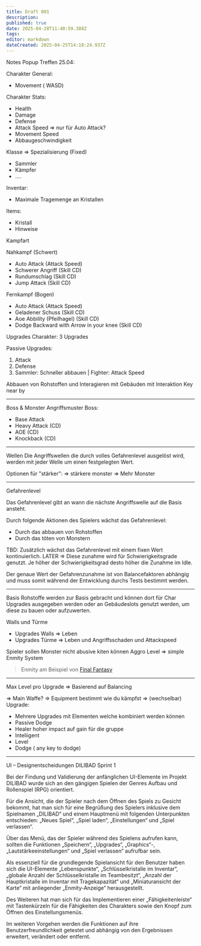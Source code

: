 ```yaml
---
title: Draft 001
description: 
published: true
date: 2025-04-28T11:40:59.388Z
tags: 
editor: markdown
dateCreated: 2025-04-25T14:18:24.937Z
---
```


Notes Popup Treffen 25.04:


Charakter General:
- Movement ( WASD)


Charakter Stats:
- Health
- Damage
- Defense
- Attack Speed => nur für Auto Attack?
- Movement Speed
- Abbaugeschwindigkeit

Klasse => Spezialisierung  (Fixed)
- Sammler
- Kämpfer
- ....


Inventar:
 - Maximale Tragemenge an Kristallen
 
 Items:
 - Kristall
 - Hinweise


Kampfart 

Nahkampf (Schwert)
- Auto Attack (Attack Speed)
- Schwerer Angriff (Skill CD)
- Rundumschlag (Skill CD)
- Jump Attack (Skill CD)

Fernkampf (Bogen)
 - Auto Attack (Attack Speed)
 - Geladener Schuss (Skill CD)
 - Aoe Abbility (Pfeilhagel)  (Skill CD)
 - Dodge Backward with Arrow in your knee (Skill CD)



Upgrades Charakter:
3 Upgrades

Passive Upgrades:
1. Attack
2. Defense
3. Sammler: Schneller abbauen | Fighter: Attack Speed   

Abbauen von Rohstoffen und Interagieren mit Gebäuden mit Interaktion Key near by

---
Boss & Monster
Angriffsmuster Boss:
- Base Attack
- Heavy Attack (CD)
- AOE (CD)
- Knockback (CD)




---
Wellen
Die Angriffswellen die durch volles Gefahrenlevel ausgelöst wird, werden mit jeder Welle um einen festgelegten Wert. 

Optionen für "stärker":
=> stärkere monster
=> Mehr Monster

---
Gefahrenlevel

Das Gefahrenlevel gibt an wann die nächste Angriffswelle auf die Basis ansteht.

Durch folgende Aktionen des Spielers wächst das Gefahrenlevel:
- Durch das abbauen von Rohstoffen
- Durch das töten von Monstern

TBD:
Zusätzlich wächst das Gefahrenlevel mit einem fixen Wert kontinuierlich. LATER => Diese zunahme wird für Schwierigkeitsgrade genutzt. Je höher der Schwierigkeitsgrad desto höher die Zunahme im Idle.

Der genaue Wert der Gefahrenzunahme ist von Balancefaktoren abhängig und muss somit während der Entwicklung durchs Tests bestimmt werden.

---

Basis
Rohstoffe werden zur Basis gebracht und können dort für Char Upgrades ausgegeben werden oder an Gebäudeslots genutzt werden, um diese zu bauen oder aufzuwerten.


Walls und Türme
- Upgrades Walls => Leben
- Upgrades Türme => Leben und Angriffsschaden und Attackspeed


Spieler sollen Monster nicht abusive kiten können
Aggro Level => simple Enmity System
> Enmity am Beispiel von [Final Fantasy](https://ffxiv.consolegameswiki.com/wiki/Enmity)

----
Max Level pro Upgrade
  => Basierend auf Balancing

=> Main Waffe? => Equipment bestimmt wie du kämpfst => (wechselbar)
Upgrade:
- Mehrere Upgrades mit Elementen welche kombiniert werden können
- Passive Dodge  
- Healer hoher impact auf gain für die gruppe
- Inteliigent
- Level
-  Dodge ( any key to dodge) 

-------------
UI – Designentscheidungen DILIBAD Sprint 1

Bei der Findung und Validierung der anfänglichen UI-Elemente im Projekt DILIBAD wurde sich an den gängigen Spielen der Genres Aufbau und Rollenspiel (RPG) orientiert.

Für die Ansicht, die der Spieler nach dem Öffnen des Spiels zu Gesicht bekommt, hat man sich für eine Begrüßung des Spielers inklusive dem Spielnamen „DILIBAD“ und einem Hauptmenü mit folgenden Unterpunkten entschieden: „Neues Spiel“, „Spiel laden“, „Einstellungen“ und „Spiel verlassen“.

Über das Menü, das der Spieler während des Spielens aufrufen kann, sollten die Funktionen „Speichern“, „Upgrades“, „Graphics“-, „Lautstärkeeinstellungen“ und „Spiel verlassen“ aufrufbar sein.

Als essenziell für die grundlegende Spielansicht für den Benutzer haben sich die UI-Elemente „Lebenspunkte“, „Schlüsselkristalle im Inventar“, „globale Anzahl der Schlüsselkristalle im Teambesitzt“, „Anzahl der Hauptkristalle im Inventar mit Tragekapazität“ und „Miniaturansicht der Karte“ mit anliegender „Enmity-Anzeige“ herausgestellt.

Des Weiteren hat man sich für das Implementieren einer „Fähigkeitenleiste“ mit Tastenkürzeln für die Fähigkeiten des Charakters sowie den Knopf zum Öffnen des Einstellungsmenüs.

Im weiteren Vorgehen werden die Funktionen auf ihre Benutzerfreundlichkeit getestet und abhängig von den Ergebnissen erweitert, verändert oder entfernt.

